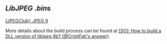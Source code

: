 *LibJPEG* *.bin*s
-----------------

[[JPEGClub]: JPEG 9](https://jpegclub.org)

More details about the build process can be found at [[SO]: How to build a DLL version of libjpeg 9b? (@CristiFati's answer)](https://stackoverflow.com/questions/44450813/how-to-build-a-dll-version-of-libjpeg-9b/44469099#44469099).


